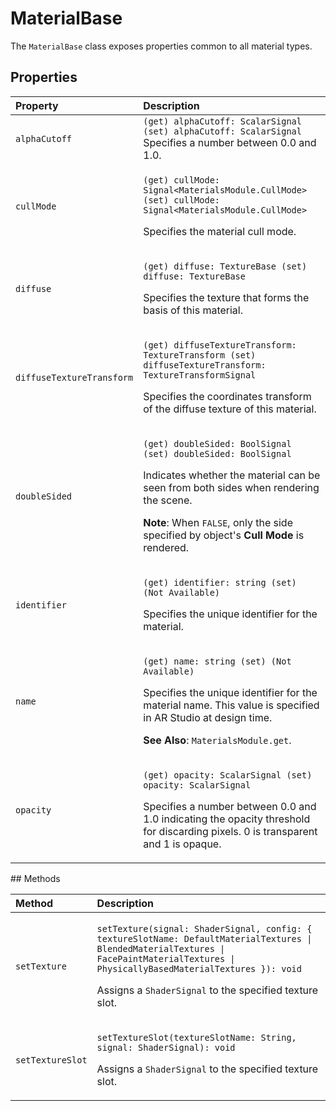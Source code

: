 # MaterialBase

The `MaterialBase` class exposes properties common to all material types.

## Properties

<table>
  <thead>
    <tr>
      <th style="text-align:left">Property</th>
      <th style="text-align:left">Description</th>
    </tr>
  </thead>
  <tbody>
    <tr>
      <td style="text-align:left"><code>alphaCutoff</code>
      </td>
      <td style="text-align:left"><code>(get) alphaCutoff: ScalarSignal (set) alphaCutoff: ScalarSignal</code> Specifies
        a number between 0.0 and 1.0.</td>
    </tr>
    <tr>
      <td style="text-align:left"><code>cullMode</code>
      </td>
      <td style="text-align:left">
        <p><code>(get) cullMode: Signal&lt;MaterialsModule.CullMode&gt; (set) cullMode: Signal&lt;MaterialsModule.CullMode&gt;</code>
        </p>
        <p>Specifies the material cull mode.</p>
      </td>
    </tr>
    <tr>
      <td style="text-align:left"><code>diffuse</code>
      </td>
      <td style="text-align:left">
        <p><code>(get) diffuse: TextureBase (set) diffuse: TextureBase</code>
        </p>
        <p>Specifies the texture that forms the basis of this material.</p>
      </td>
    </tr>
    <tr>
      <td style="text-align:left"><code>diffuseTextureTransform</code>
      </td>
      <td style="text-align:left">
        <p><code>(get) diffuseTextureTransform: TextureTransform (set) diffuseTextureTransform: TextureTransformSignal</code>
        </p>
        <p>Specifies the coordinates transform of the diffuse texture of this material.</p>
      </td>
    </tr>
    <tr>
      <td style="text-align:left"><code>doubleSided</code>
      </td>
      <td style="text-align:left">
        <p><code>(get) doubleSided: BoolSignal (set) doubleSided: BoolSignal</code>
        </p>
        <p>Indicates whether the material can be seen from both sides when rendering
          the scene.</p>
        <p><b>Note</b>: When <code>FALSE</code>, only the side specified by object&apos;s <b>Cull Mode</b> is
          rendered.</p>
      </td>
    </tr>
    <tr>
      <td style="text-align:left"><code>identifier</code>
      </td>
      <td style="text-align:left">
        <p><code>(get) identifier: string (set) (Not Available)</code>
        </p>
        <p>Specifies the unique identifier for the material.</p>
      </td>
    </tr>
    <tr>
      <td style="text-align:left"><code>name</code>
      </td>
      <td style="text-align:left">
        <p><code>(get) name: string (set) (Not Available)</code>
        </p>
        <p>Specifies the unique identifier for the material name. This value is specified
          in AR Studio at design time.</p>
        <p><b>See Also</b>: <code>MaterialsModule.get</code>.</p>
      </td>
    </tr>
    <tr>
      <td style="text-align:left"><code>opacity</code>
      </td>
      <td style="text-align:left">
        <p><code>(get) opacity: ScalarSignal (set) opacity: ScalarSignal</code>
        </p>
        <p>Specifies a number between 0.0 and 1.0 indicating the opacity threshold
          for discarding pixels. 0 is transparent and 1 is opaque.</p>
      </td>
    </tr>
  </tbody>
</table>## Methods

<table>
  <thead>
    <tr>
      <th style="text-align:left">Method</th>
      <th style="text-align:left">Description</th>
    </tr>
  </thead>
  <tbody>
    <tr>
      <td style="text-align:left"><code>setTexture</code>
      </td>
      <td style="text-align:left">
        <p><code>setTexture(signal: ShaderSignal, config: { textureSlotName: DefaultMaterialTextures | BlendedMaterialTextures | FacePaintMaterialTextures | PhysicallyBasedMaterialTextures }): void</code>
        </p>
        <p>Assigns a <code>ShaderSignal</code> to the specified texture slot.</p>
      </td>
    </tr>
    <tr>
      <td style="text-align:left"><code>setTextureSlot</code>
      </td>
      <td style="text-align:left">
        <p><code>setTextureSlot(textureSlotName: String, signal: ShaderSignal): void</code>
        </p>
        <p>Assigns a <code>ShaderSignal</code> to the specified texture slot.</p>
      </td>
    </tr>
  </tbody>
</table>